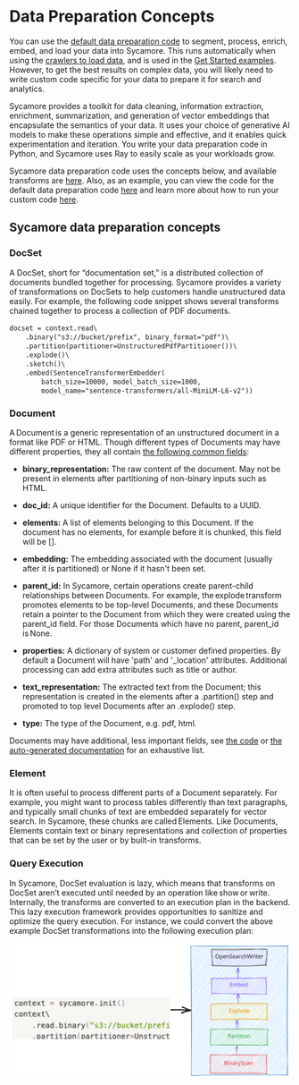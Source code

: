 # Data Preparation Concepts

You can use the [default data preparation code](../../../notebooks/default-prep-script.ipynb) to segment, process, enrich, embed, and load your data into Sycamore. This runs automatically when using the [crawlers to load data](..//load_data.md#using-a-crawler), and is used in the [Get Started examples](../welcome_to_sycamore/get_started.md). However, to get the best results on complex data, you will likely need to write custom code specific for your data to prepare it for search and analytics.

Sycamore provides a toolkit for data cleaning, information extraction, enrichment, summarization, and generation of vector embeddings that encapsulate the semantics of your data. It uses your choice of generative AI models to make these operations simple and effective, and it enables quick experimentation and iteration. You write your data preparation code in Python, and Sycamore uses Ray to easily scale as your workloads grow.

Sycamore data preparation code uses the concepts below, and available transforms are [here](/transforms.rst). Also, as an example, you can view the code for the default data preparation code [here](https://github.com/aryn-ai/sycamore/blob/main/notebooks/default-prep-script.ipynb) and learn more about how to run your custom code [here](/running_a_data_preparation_job.md).

## Sycamore data preparation concepts

### DocSet

A DocSet, short for “documentation set,” is a distributed collection of documents bundled together for processing. Sycamore provides a variety of transformations on DocSets to help customers handle unstructured data easily. For example, the following code snippet shows several transforms chained together to process a collection of PDF documents.

```context = sycamore.init()
docset = context.read\
    .binary("s3://bucket/prefix", binary_format="pdf")\
    .partition(partitioner=UnstructuredPdfPartitioner())\
    .explode()\
    .sketch()\
    .embed(SentenceTransformerEmbedder(
        batch_size=10000, model_batch_size=1000,
        model_name="sentence-transformers/all-MiniLM-L6-v2"))
```


### Document

A Document is a generic representation of an unstructured document in a format like PDF or HTML. Though different types of Documents may have different properties, they all contain [the following common fields](https://sycamore.readthedocs.io/en/stable/APIs/data/data.html#sycamore.data.document.Document):

* **binary_representation:** The raw content of the document. May not be present in elements after partitioning of non-binary inputs such as HTML.

* **doc_id:** A unique identifier for the Document. Defaults to a UUID.

* **elements:** A list of elements belonging to this Document. If the document has no elements, for example before it is chunked, this field will be [].

* **embedding:** The embedding associated with the document (usually after it is partitioned) or None if it hasn't been set.

* **parent_id:** In Sycamore, certain operations create parent-child relationships between Documents. For example, the explode transform promotes elements to be top-level Documents, and these Documents retain a pointer to the Document from which they were created using the parent_id field. For those Documents which have no parent, parent_id is None.

* **properties:** A dictionary of system or customer defined properties. By default a Document will have 'path' and '_location' attributes. Additional processing can add extra attributes such as title or author.

* **text_representation:** The extracted text from the Document; this representation is created in the elements after a .partition() step and promoted to top level Documents after an .explode() step.

* **type:** The type of the Document, e.g. pdf, html.

Documents may have additional, less important fields, see [the code](https://github.com/aryn-ai/sycamore/blob/main/lib/sycamore/sycamore/data/document.py#L8) or [the auto-generated documentation](https://sycamore.readthedocs.io/en/stable/APIs/data_preparation/document.html) for an exhaustive list.


### Element

It is often useful to process different parts of a Document separately. For example, you might want to process tables differently than text paragraphs, and typically small chunks of text are embedded separately for vector search. In Sycamore, these chunks are called Elements. Like Documents, Elements contain text or binary representations and collection of properties that can be set by the user or by built-in transforms.

### Query Execution

In Sycamore, DocSet evaluation is lazy, which means that transforms on DocSet aren’t executed until needed by an operation like show or write. Internally, the transforms are converted to an execution plan in the backend. This lazy execution framework provides opportunities to sanitize and optimize the query execution. For instance, we could convert the above example DocSet transformations into the following execution plan:

![Untitled](imgs/query_execution.svg)
